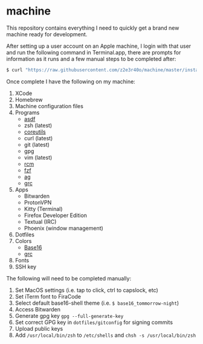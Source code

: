 # machine

This repository contains everything I need to quickly get a brand new machine ready for development.

After setting up a user account on an Apple machine, I login with that user and run the following
command in Terminal.app, there are prompts for information as it runs and a few manual steps to
be completed after:

```zsh
$ curl "https://raw.githubusercontent.com/z2e3r40o/machine/master/install.sh" | zsh
```

Once complete I have the following on my machine:

1. XCode
2. Homebrew
3. Machine configuration files
4. Programs
    - [asdf](https://github.com/asdf-vm/asdf)
    - zsh (latest)
    - [coreutils](https://www.gnu.org/software/coreutils/)
    - curl (latest)
    - git (latest)
    - gpg
    - vim (latest)
    - [rcm](https://github.com/thoughtbot/rcm)
    - [fzf](https://github.com/junegunn/fzf)
    - [ag](https://github.com/ggreer/the_silver_searcher)
    - [grc](https://github.com/garabik/grc)
5. Apps
    - Bitwarden
    - ProtonVPN
    - Kitty (Terminal)
    - Firefox Developer Edition
    - Textual (IRC)
    - Phoenix (window management)
6. Dotfiles
7. Colors
    - [Base16](https://github.com/chriskempson/base16-shell)
    - [grc](https://github.com/garabik/grc)
8. Fonts
9. SSH key

The following will need to be completed manually:

1. Set MacOS settings (i.e. tap to click, ctrl to capslock, etc)
2. Set iTerm font to FiraCode
3. Select default base16-shell theme (i.e. `$ base16_tommorrow-night`)
4. Access Bitwarden
5. Generate gpg key `gpg --full-generate-key`
6. Set correct GPG key in `dotfiles/gitconfig` for signing commits
7. Upload public keys
8. Add `/usr/local/bin/zsh` to `/etc/shells` and `chsh -s /usr/local/bin/zsh`
